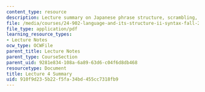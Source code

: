 ```yaml
---
content_type: resource
description: Lecture summary on Japanese phrase structure, scrambling, and verb movement.
file: /media/courses/24-902-language-and-its-structure-ii-syntax-fall-2003/910f9d235b22f5fa34bd455cc7318fb9_ln4Sep_24_summary.pdf
file_type: application/pdf
learning_resource_types:
- Lecture Notes
ocw_type: OCWFile
parent_title: Lecture Notes
parent_type: CourseSection
parent_uid: 9281e834-108a-6a89-63d6-c04f6d8db468
resourcetype: Document
title: Lecture 4 Summary
uid: 910f9d23-5b22-f5fa-34bd-455cc7318fb9
---
```

